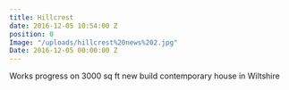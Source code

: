 ```yaml
---
title: Hillcrest
date: 2016-12-05 10:54:00 Z
position: 0
Image: "/uploads/hillcrest%20news%202.jpg"
Date: 2016-12-05 00:00:00 Z
---
```


Works progress on 3000 sq ft new build contemporary house in Wiltshire